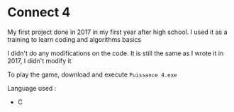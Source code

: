 # Connect 4

My first project done in 2017 in my first year after high school. I used it as a training to learn coding and algorithms basics

I didn't do any modifications on the code. It is still the same as I wrote it in 2017, I didn't modify it

To play the game, download and execute `Puissance 4.exe`

Language used :
- C
